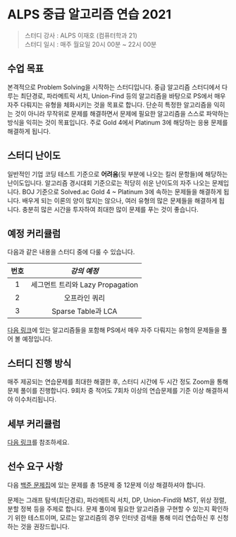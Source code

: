 # ALPS 중급 알고리즘 연습 2021

> 스터디 강사 : ALPS 이재호 (컴퓨터학과 21)<br>스터디 일시 : 매주 월요일 20시 00분 ~ 22시 00분



## 수업 목표

본격적으로 Problem Solving을 시작하는 스터디입니다. 중급 알고리즘 스터디에서 다루는 최단경로, 파라메트릭 서치, Union-Find 등의 알고리즘을 바탕으로 PS에서 매우 자주 다뤄지는 유형을 체화시키는 것을 목표로 합니다. 단순히 특정한 알고리즘을 익히는 것이 아니라 무작위로 문제를 해결하면서 문제에 필요한 알고리즘을 스스로 파악하는 방식을 익히는 것이 목표입니다. 주로 Gold 4에서 Platinum 3에 해당하는 응용 문제를 해결하게 됩니다.



## 스터디 난이도

일반적인 기업 코딩 테스트 기준으로 **어려움**(뒷 부분에 나오는 킬러 문항들)에 해당하는 난이도입니다. 알고리즘 경시대회 기준으로는 적당히 쉬운 난이도의 자주 나오는 문제입니다. BOJ 기준으로 Solved.ac Gold 4 ~ Platinum 3에 속하는 문제들을 해결하게 됩니다. 배우게 되는 이론의 양이 많지는 않으나, 여러 유형의 많은 문제들을 해결하게 됩니다. 충분히 많은 시간을 투자하여 최대한 많이 문제를 푸는 것이 좋습니다.



## 예정 커리큘럼

다음과 같은 내용을 스터디 중에 다룰 수 있습니다.

| 번호 |           *강의 예정*            |
| :--: | :------------------------------: |
|  1   | 세그먼트 트리와 Lazy Propagation |
|  2   |          오프라인 쿼리           |
|  3   |        Sparse Table과 LCA        |

[다음 링크](https://github.com/ALPS-Study/Introduction/tree/master/2021-1R/0x02%20%EC%A4%91%EA%B8%89%20%EC%95%8C%EA%B3%A0%EB%A6%AC%EC%A6%98%20%EC%8A%A4%ED%84%B0%EB%94%94)에 있는 알고리즘들을 포함해 PS에서 매우 자주 다뤄지는 유형의 문제들을 풀어 볼 예정입니다.



## 스터디 진행 방식

매주 제공되는 연습문제를 최대한 해결한 후, 스터디 시간에 두 시간 정도 Zoom을 통해 문제 풀이를 진행합니다. 9회차 중 적어도 7회차 이상의 연습문제를 기준 이상 해결하셔야 이수처리됩니다.



## 세부 커리큘럼

[다음 링크](https://github.com/ALPS-Study/Introduction/blob/master/2021-1R/0x02%20%EC%A4%91%EA%B8%89%20%EC%95%8C%EA%B3%A0%EB%A6%AC%EC%A6%98%20%EC%97%B0%EC%8A%B5/intermediate_study_2021.md)를 참조하세요.



## 선수 요구 사항

다음 [백준 문제집](https://www.acmicpc.net/workbook/view/8783)에 있는 문제를 총 15문제 중 12문제 이상 해결하셔야 합니다.

문제는 그래프 탐색(최단경로), 파라메트릭 서치, DP, Union-Find와 MST, 위상 정렬, 분할 정복 등을 주제로 합니다. 문제 풀이에 필요한 알고리즘을 구현할 수 있는지 확인하기 위한 테스트이며, 모르는 알고리즘의 경우 인터넷 검색을 통해 미리 연습하신 후 신청하는 것을 권장드립니다.

